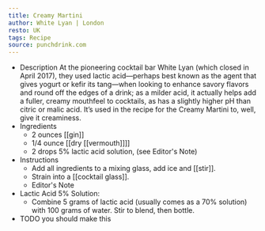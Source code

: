 ```yaml
---
title: Creamy Martini
author: White Lyan | London
resto: UK
tags: Recipe
source: punchdrink.com
---
```


- Description
  At the pioneering cocktail bar White Lyan (which closed in April 2017), they used lactic acid—perhaps best known as the agent that gives yogurt or kefir its tang—when looking to enhance savory flavors and round off the edges of a drink; as a milder acid, it actually helps add a fuller, creamy mouthfeel to cocktails, as has a slightly higher pH than citric or malic acid. It’s used in the recipe for the Creamy Martini to, well, give it creaminess.
- Ingredients
  * 2 ounces [[gin]]
  * 1/4 ounce [[dry [[vermouth]]]] 
  * 2 drops 5% lactic acid solution, (see Editor's Note)
- Instructions
  * Add all ingredients to a mixing glass, add ice and [[stir]].
  * Strain into a [[cocktail glass]].
  * Editor's Note
- Lactic Acid 5% Solution:
  * Combine 5 grams of lactic acid (usually comes as a 70% solution) with 100 grams of water. Stir to blend, then bottle.
- TODO you should make this